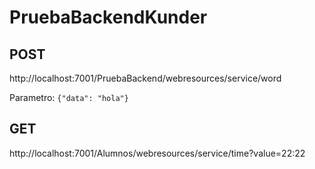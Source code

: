 # PruebaBackendKunder

POST 
---
http://localhost:7001/PruebaBackend/webresources/service/word

Parametro: ``` {"data": "hola"}  ```

GET
---
http://localhost:7001/Alumnos/webresources/service/time?value=22:22

